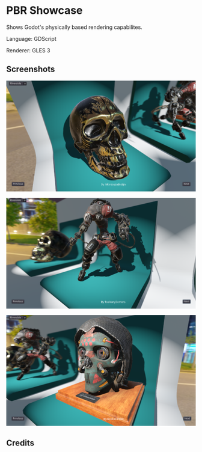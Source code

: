 # PBR Showcase

Shows Godot's physically based rendering capabilites.

Language: GDScript

Renderer: GLES 3

## Screenshots

![Screenshot](screenshots/skull.png)

![Screenshot](screenshots/robot.png)

![Screenshot](screenshots/head.png)

## Credits

